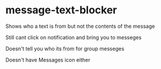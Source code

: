 # message-text-blocker
Shows who a text is from but not the contents of the message 

Still cant click on notification and bring you to messeges

Doesn't tell you who its from for group messeges

Doesn't have Messages icon either
